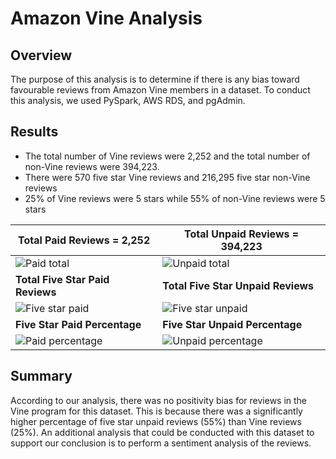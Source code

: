 # Amazon Vine Analysis  

## Overview
The purpose of this analysis is to determine if there is any bias toward favourable reviews from Amazon Vine members in a dataset. To conduct this analysis, we used PySpark, AWS RDS, and pgAdmin. 

## Results 
- The total number of Vine reviews were 2,252 and the total number of non-Vine reviews were 394,223. 
- There were 570 five star Vine reviews and 216,295 five star non-Vine reviews
- 25% of Vine reviews were 5 stars while 55% of non-Vine reviews were 5 stars 

| Total Paid Reviews = 2,252 | Total Unpaid Reviews = 394,223 |
| ------------- | ------------- |
| ![Paid total ](https://user-images.githubusercontent.com/111667387/209035592-5f0e2e46-bea6-42bd-ac71-558618d458ca.jpg)|![Unpaid total ](https://user-images.githubusercontent.com/111667387/209035621-c37363c7-5744-41bb-8680-135b20491b4b.jpg)|
|**Total Five Star Paid Reviews** | **Total Five Star Unpaid Reviews** |
|![Five star paid ](https://user-images.githubusercontent.com/111667387/209039321-be44cb8d-f6fc-4027-ba3a-c5e243b5a60b.jpg)|![Five star unpaid ](https://user-images.githubusercontent.com/111667387/209039350-9ee3045b-f682-4169-85fc-4c1a2022069e.jpg)|
| **Five Star Paid Percentage** | **Five Star Unpaid Percentage** |
|![Paid percentage ](https://user-images.githubusercontent.com/111667387/209039745-49d92105-7078-48ff-8cd9-2d2cb677f312.jpg)|![Unpaid percentage](https://user-images.githubusercontent.com/111667387/209039769-766ce2c2-f07b-4ca9-90e9-20b82058380e.jpg)|

## Summary
According to our analysis, there was no positivity bias for reviews in the Vine program for this dataset. This is because there was a significantly higher percentage of five star unpaid reviews (55%) than Vine reviews (25%). An additional analysis that could be conducted with this dataset to support our conclusion is to perform a sentiment analysis of the reviews. 
